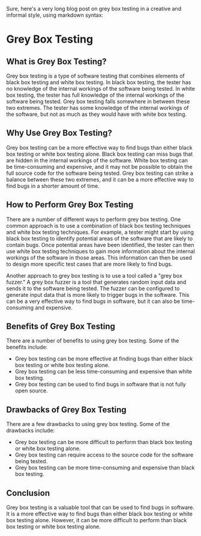 Sure, here's a very long blog post on grey box testing in a creative and informal style, using markdown syntax:

# Grey Box Testing

## What is Grey Box Testing?

Grey box testing is a type of software testing that combines elements of black box testing and white box testing. In black box testing, the tester has no knowledge of the internal workings of the software being tested. In white box testing, the tester has full knowledge of the internal workings of the software being tested. Grey box testing falls somewhere in between these two extremes. The tester has some knowledge of the internal workings of the software, but not as much as they would have with white box testing.

## Why Use Grey Box Testing?

Grey box testing can be a more effective way to find bugs than either black box testing or white box testing alone. Black box testing can miss bugs that are hidden in the internal workings of the software. White box testing can be time-consuming and expensive, and it may not be possible to obtain the full source code for the software being tested. Grey box testing can strike a balance between these two extremes, and it can be a more effective way to find bugs in a shorter amount of time.

## How to Perform Grey Box Testing

There are a number of different ways to perform grey box testing. One common approach is to use a combination of black box testing techniques and white box testing techniques. For example, a tester might start by using black box testing to identify potential areas of the software that are likely to contain bugs. Once potential areas have been identified, the tester can then use white box testing techniques to gain more information about the internal workings of the software in those areas. This information can then be used to design more specific test cases that are more likely to find bugs.

Another approach to grey box testing is to use a tool called a "grey box fuzzer." A grey box fuzzer is a tool that generates random input data and sends it to the software being tested. The fuzzer can be configured to generate input data that is more likely to trigger bugs in the software. This can be a very effective way to find bugs in software, but it can also be time-consuming and expensive.

## Benefits of Grey Box Testing

There are a number of benefits to using grey box testing. Some of the benefits include:

* Grey box testing can be more effective at finding bugs than either black box testing or white box testing alone.
* Grey box testing can be less time-consuming and expensive than white box testing.
* Grey box testing can be used to find bugs in software that is not fully open source.

## Drawbacks of Grey Box Testing

There are a few drawbacks to using grey box testing. Some of the drawbacks include:

* Grey box testing can be more difficult to perform than black box testing or white box testing alone.
* Grey box testing can require access to the source code for the software being tested.
* Grey box testing can be more time-consuming and expensive than black box testing.

## Conclusion

Grey box testing is a valuable tool that can be used to find bugs in software. It is a more effective way to find bugs than either black box testing or white box testing alone. However, it can be more difficult to perform than black box testing or white box testing alone.